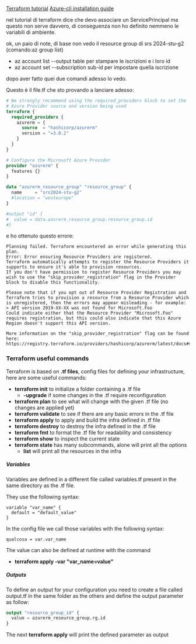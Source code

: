

[Terraform tutorial](https://developer.hashicorp.com/terraform/tutorials/azure-get-started)
[Azure-cli installation guide](https://learn.microsoft.com/en-us/cli/azure/install-azure-cli-linux?pivots=apt)

nel tutorial di terraform dice che devo associare un ServicePrincipal ma questo non serve davvero, di conseguenza non ho definito nemmeno le variabili di ambiente.

ok, un paio di note, di base non vedo il resource group di srs 2024-stu-g2 
(comando:az group list)

- az account list --output table                                  per stampare le iscrizioni e i loro id
- az account set --subscription sub-id                      per impostare quella iscrizione

dopo aver fatto quei due comandi adesso lo vedo.

Questo è il file.tf che sto provando a lanciare adesso:
```tf
# We strongly recommend using the required_providers block to set the
# Azure Provider source and version being used
terraform {
  required_providers {
    azurerm = {
      source  = "hashicorp/azurerm"
      version = "=3.0.2"
    }
  }
}

# Configure the Microsoft Azure Provider
provider "azurerm" {
  features {}
}

data "azurerm_resource_group" "resource_group" {
  name     = "srs2024-stu-g2"
  #location = "westeurope"
}

#output "id" {
#  value = data.azurerm_resource_group.resource_group.id
#}
```

e ho ottenuto questo errore:
```
Planning failed. Terraform encountered an error while generating this plan.     
Error: Error ensuring Resource Providers are registered.                         Terraform automatically attempts to register the Resource Providers it supports to ensure it's able to provision resources.                                      If you don't have permission to register Resource Providers you may wish to use the "skip_provider_registration" flag in the Provider block to disable this functionality.

Please note that if you opt out of Resource Provider Registration and Terraform tries to provision a resource from a Resource Provider which is unregistered, then the errors may appear misleading - for example: 
> API version 2019-XX-XX was not found for Microsoft.Foo                         Could indicate either that the Resource Provider "Microsoft.Foo" requires registration, but this could also indicate that this Azure Region doesn't support this API version.

More information on the "skip_provider_registration" flag can be found here:     https://registry.terraform.io/providers/hashicorp/azurerm/latest/docs#skip_provider_registration
```



### Terraform useful commands
Terraform is based on **.tf files**, config files for defining your infrastructure, here are some useful commands:
- **terraform init** to initialize a folder containing a .tf file
	- **-upgrade** if some changes in the .tf require reconfiguration
- **terraform plan** to see what will change with the given .tf file (no changes are applied yet)
- **terraform validate** to see if there are any basic errors in the .tf file
- **terraform apply** to apply and build the infra defined in .tf file
- **terraform destroy** to destroy the infra defined in the .tf file
- **terraform fmt** to format the .tf file for readability and consistency
- **terraform show** to inspect the current state
- **terraform state** has many subcommands, alone will print all the options
	- **list** will print all the resources in the infra

##### Variables
Variables are defined in a different file called variables.tf present in the same directory as the .tf file.

They use the following syntax:
```
variable "var_name" {
  default = "default_value"
}
```

In the config file we call those variables with the following syntax:
```
qualcosa = var.var_name
```

The value can also be defined at runtime with the command
- **terraform apply -var "var_name=value"**

##### Outputs
To define an output for your configuration you need to create a file called output.tf in the same folder as the others and define the output parameter as follow:
``` tf
output "resource_group_id" {
  value = azurerm_resource_group.rg.id
}
```

The next **terraform apply** will print the defined parameter as output



